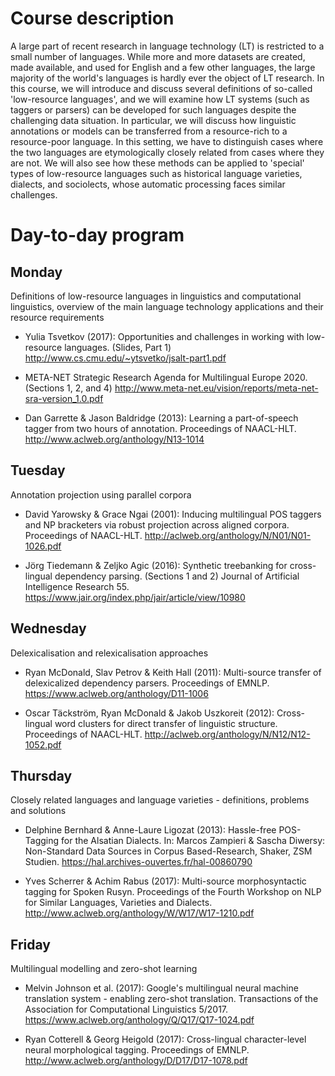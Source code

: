 # Course description

A large part of recent research in language technology (LT) is restricted to a small number of languages. While more and more datasets are created, made available, and used for English and a few other languages, the large majority of the world's languages is hardly ever the object of LT research. In this course, we will introduce and discuss several definitions of so-called 'low-resource languages', and we will examine how LT systems (such as taggers or parsers) can be developed for such languages despite the challenging data situation. In particular, we will discuss how linguistic annotations or models can be transferred from a resource-rich to a resource-poor language. In this setting, we have to distinguish cases where the two languages are etymologically closely related from cases where they are not. We will also see how these methods can be applied to 'special' types of low-resource languages such as historical language varieties, dialects, and sociolects, whose automatic processing faces similar challenges.

# Day-to-day program

## Monday

Definitions of low-resource languages in linguistics and computational linguistics, overview of the main language technology applications and their resource requirements

* Yulia Tsvetkov (2017): Opportunities and challenges in working with low-resource languages. (Slides, Part 1)
http://www.cs.cmu.edu/~ytsvetko/jsalt-part1.pdf 

* META-NET Strategic Research Agenda for Multilingual Europe 2020. (Sections 1, 2, and 4)
http://www.meta-net.eu/vision/reports/meta-net-sra-version_1.0.pdf 

* Dan Garrette & Jason Baldridge (2013): Learning a part-of-speech tagger from two hours of annotation. Proceedings of NAACL-HLT.
http://www.aclweb.org/anthology/N13-1014 

## Tuesday

Annotation projection using parallel corpora

* David Yarowsky & Grace Ngai (2001): Inducing multilingual POS taggers and NP bracketers via robust projection across aligned corpora. Proceedings of NAACL-HLT.
http://aclweb.org/anthology/N/N01/N01-1026.pdf 

* Jörg Tiedemann & Zeljko Agic (2016): Synthetic treebanking for cross-lingual dependency parsing. (Sections 1 and 2) Journal of Artificial Intelligence Research 55.
https://www.jair.org/index.php/jair/article/view/10980 

## Wednesday

Delexicalisation and relexicalisation approaches

* Ryan McDonald, Slav Petrov & Keith Hall (2011): Multi-source transfer of delexicalized dependency parsers. Proceedings of EMNLP.
https://www.aclweb.org/anthology/D11-1006 

* Oscar Täckström, Ryan McDonald & Jakob Uszkoreit (2012): Cross-lingual word clusters for direct transfer of linguistic structure. Proceedings of NAACL-HLT.
http://aclweb.org/anthology/N/N12/N12-1052.pdf 

## Thursday

Closely related languages and language varieties - definitions, problems and solutions

* Delphine Bernhard & Anne-Laure Ligozat (2013): Hassle-free POS-Tagging for the Alsatian Dialects. In: Marcos Zampieri & Sascha Diwersy: Non-Standard Data Sources in Corpus Based-Research, Shaker, ZSM Studien.
https://hal.archives-ouvertes.fr/hal-00860790 

* Yves Scherrer & Achim Rabus (2017): Multi-source morphosyntactic tagging for Spoken Rusyn. Proceedings of the Fourth Workshop on NLP for Similar Languages, Varieties and Dialects.
http://www.aclweb.org/anthology/W/W17/W17-1210.pdf 

## Friday

Multilingual modelling and zero-shot learning

* Melvin Johnson et al. (2017): Google's multilingual neural machine translation system - enabling zero-shot translation. Transactions of the Association for Computational Linguistics 5/2017.
https://www.aclweb.org/anthology/Q/Q17/Q17-1024.pdf 

* Ryan Cotterell & Georg Heigold (2017): Cross-lingual character-level neural morphological tagging. Proceedings of EMNLP.
http://www.aclweb.org/anthology/D/D17/D17-1078.pdf 
